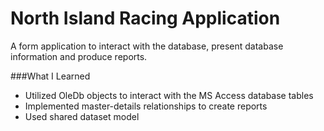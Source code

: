 # North Island Racing Application
A form application to interact with the database, present database information and produce reports.

###What I Learned
* Utilized OleDb objects to interact with the MS Access database tables
* Implemented master-details relationships to create reports
* Used shared dataset model
